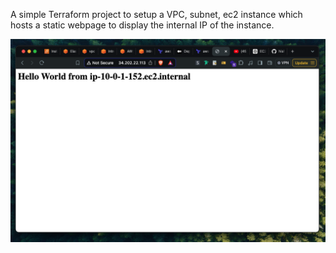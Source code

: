 A simple Terraform project to setup a VPC, subnet, ec2 instance which hosts a static webpage to display the internal IP of the instance.

![Webpage Image](webpage.png)